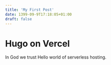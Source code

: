 ```yaml
---
title: 'My First Post'
date: 1399-09-9T17:18:05+01:00
draft: false
---
```


# Hugo on Vercel

In God we trust
Hello world of serverless hosting.
